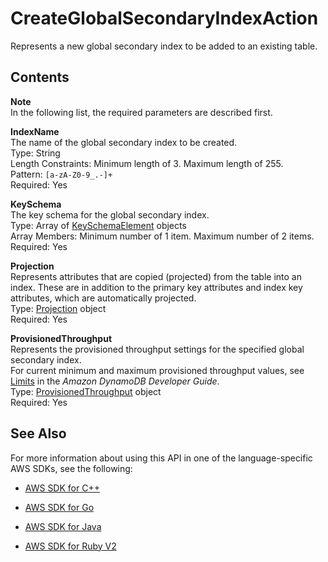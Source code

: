 # CreateGlobalSecondaryIndexAction<a name="API_CreateGlobalSecondaryIndexAction"></a>

Represents a new global secondary index to be added to an existing table\.

## Contents<a name="API_CreateGlobalSecondaryIndexAction_Contents"></a>

**Note**  
In the following list, the required parameters are described first\.

 **IndexName**   
The name of the global secondary index to be created\.  
Type: String  
Length Constraints: Minimum length of 3\. Maximum length of 255\.  
Pattern: `[a-zA-Z0-9_.-]+`   
Required: Yes

 **KeySchema**   
The key schema for the global secondary index\.  
Type: Array of [KeySchemaElement](API_KeySchemaElement.md) objects  
Array Members: Minimum number of 1 item\. Maximum number of 2 items\.  
Required: Yes

 **Projection**   
Represents attributes that are copied \(projected\) from the table into an index\. These are in addition to the primary key attributes and index key attributes, which are automatically projected\.  
Type: [Projection](API_Projection.md) object  
Required: Yes

 **ProvisionedThroughput**   
Represents the provisioned throughput settings for the specified global secondary index\.  
For current minimum and maximum provisioned throughput values, see [Limits](http://docs.aws.amazon.com/amazondynamodb/latest/developerguide/Limits.html) in the *Amazon DynamoDB Developer Guide*\.  
Type: [ProvisionedThroughput](API_ProvisionedThroughput.md) object  
Required: Yes

## See Also<a name="API_CreateGlobalSecondaryIndexAction_SeeAlso"></a>

For more information about using this API in one of the language\-specific AWS SDKs, see the following:

+  [AWS SDK for C\+\+](http://docs.aws.amazon.com/goto/SdkForCpp/dynamodb-2012-08-10/CreateGlobalSecondaryIndexAction) 

+  [AWS SDK for Go](http://docs.aws.amazon.com/goto/SdkForGoV1/dynamodb-2012-08-10/CreateGlobalSecondaryIndexAction) 

+  [AWS SDK for Java](http://docs.aws.amazon.com/goto/SdkForJava/dynamodb-2012-08-10/CreateGlobalSecondaryIndexAction) 

+  [AWS SDK for Ruby V2](http://docs.aws.amazon.com/goto/SdkForRubyV2/dynamodb-2012-08-10/CreateGlobalSecondaryIndexAction) 